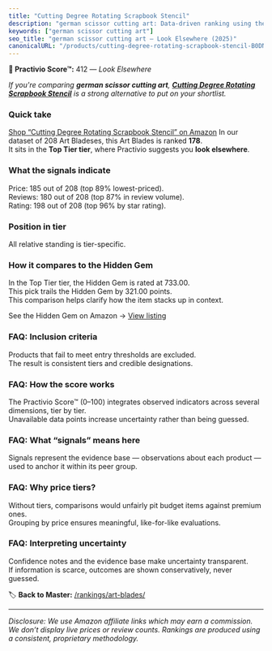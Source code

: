 ```yaml
---
title: "Cutting Degree Rotating Scrapbook Stencil"
description: "german scissor cutting art: Data-driven ranking using the Practivio Score™. Positioned by quality, value, demand, findability, momentum."
keywords: ["german scissor cutting art"]
seo_title: "german scissor cutting art — Look Elsewhere (2025)"
canonicalURL: "/products/cutting-degree-rotating-scrapbook-stencil-B0DNPV1HYT/"
---
```


**🚫 Practivio Score™:** 412 — _Look Elsewhere_


*If you're comparing **german scissor cutting art**, **[Cutting Degree Rotating Scrapbook Stencil](https://www.amazon.com/dp/B0DNPV1HYT?tag=practivio-20)** is a strong alternative to put on your shortlist.*
### Quick take
[Shop “Cutting Degree Rotating Scrapbook Stencil” on Amazon](https://www.amazon.com/dp/B0DNPV1HYT?tag=practivio-20)
In our dataset of 208 Art Bladeses, this Art Blades is ranked **178**.  
It sits in the **Top Tier tier**, where Practivio suggests you **look elsewhere**.

### What the signals indicate
Price: 185 out of 208 (top 89% lowest-priced).  
Reviews: 180 out of 208 (top 87% in review volume).  
Rating: 198 out of 208 (top 96% by star rating).  

### Position in tier
All relative standing is tier-specific.

### How it compares to the Hidden Gem
In the Top Tier tier, the Hidden Gem is rated at 733.00.  
This pick trails the Hidden Gem by 321.00 points.  
This comparison helps clarify how the item stacks up in context.  

See the Hidden Gem on Amazon → [View listing](https://www.amazon.com/dp/B01M27QHE2?tag=practivio-20)

### FAQ: Inclusion criteria
Products that fail to meet entry thresholds are excluded.  
The result is consistent tiers and credible designations.

### FAQ: How the score works
The Practivio Score™ (0–100) integrates observed indicators across several dimensions, tier by tier.  
Unavailable data points increase uncertainty rather than being guessed.

### FAQ: What “signals” means here
Signals represent the evidence base — observations about each product — used to anchor it within its peer group.

### FAQ: Why price tiers?
Without tiers, comparisons would unfairly pit budget items against premium ones.  
Grouping by price ensures meaningful, like-for-like evaluations.

### FAQ: Interpreting uncertainty
Confidence notes and the evidence base make uncertainty transparent.  
If information is scarce, outcomes are shown conservatively, never guessed.


🏷️ **Back to Master:** [/rankings/art-blades/](/rankings/art-blades/)

---
_Disclosure: We use Amazon affiliate links which may earn a commission. We don’t display live prices or review counts. Rankings are produced using a consistent, proprietary methodology._
